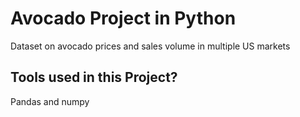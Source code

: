 # Avocado Project in Python
Dataset on avocado prices and sales volume in multiple US markets

## Tools used in this Project?
Pandas and numpy
